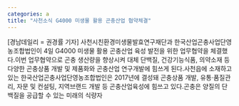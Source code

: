 ```yaml
---
categories: a
title: "사천소식 G4000 미생물 활용 곤충산업 협약체결"
---
```

[경남데일리 = 권경률 기자] 사천시친환경미생물발효연구재단과 한국산업곤충사업단영농조합법인이 4일 G4000 미생물 활용 곤충산업 육성 발전을 위한 업무협약을 체결했다.이번 업무협약으로 곤충 생산량을 향상시켜 대체 단백질, 건강기능식품, 의약소재 등 다양한 곤충상품 개발 및 제품화와 곤충산업 연구개발에 힘쓰게 된다.사천읍에 소재하고 있는 한국산업곤충사업단영농조합법인은 2017년에 결성돼 곤충상품 개발, 유통·품질관리, 자문 및 컨설팅, 지역브랜드 개발 등 곤충산업육성에 힘쓰고 있다.곤충은 양질의 단백질을 공급할 수 있는 미래의 식량자